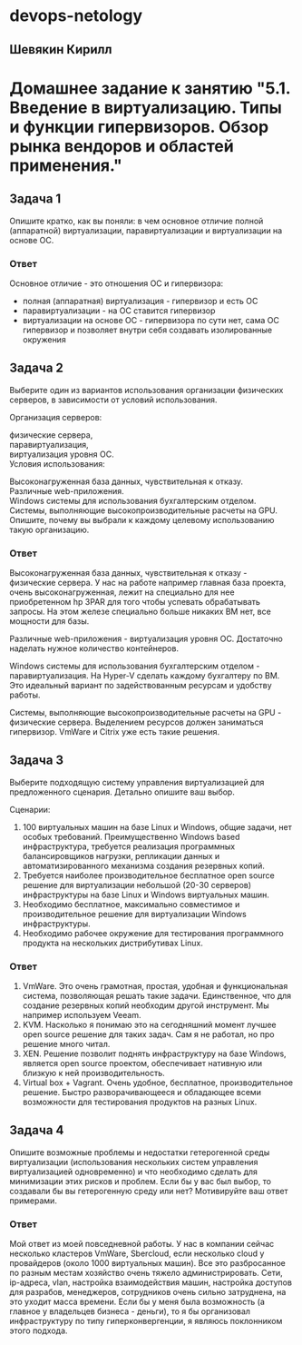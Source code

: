 # devops-netology  
## Шевякин Кирилл  

# Домашнее задание к занятию "5.1. Введение в виртуализацию. Типы и функции гипервизоров. Обзор рынка вендоров и областей применения."


## Задача 1  

Опишите кратко, как вы поняли: в чем основное отличие полной (аппаратной) виртуализации, паравиртуализации и виртуализации на основе ОС.  

### Ответ  
Основное отличие - это отношения ОС и гипервизора:  
- полная (аппаратная) виртуализация - гипервизор и есть ОС  
- паравиртуализации - на ОС ставится гипервизор  
- виртуализации на основе ОС - гипервизора по сути нет, сама ОС гипервизор и позволяет внутри себя создавать изолированные окружения  

## Задача 2  
  
Выберите один из вариантов использования организации физических серверов, в зависимости от условий использования.  

Организация серверов:  

физические сервера,  
паравиртуализация,  
виртуализация уровня ОС.  
Условия использования:  

Высоконагруженная база данных, чувствительная к отказу.  
Различные web-приложения.  
Windows системы для использования бухгалтерским отделом.  
Системы, выполняющие высокопроизводительные расчеты на GPU.  
Опишите, почему вы выбрали к каждому целевому использованию такую организацию.  

### Ответ  
Высоконагруженная база данных, чувствительная к отказу - физические сервера. У нас на работе например главная база проекта, очень высоконагруженная, лежит на специально для нее приобретенном hp 3PAR для того чтобы успевать обрабатывать запросы. На этом железе специально больше никаких ВМ нет, все мощности для базы. 

Различные web-приложения - виртуализация уровня ОС. Достаточно наделать нужное количество контейнеров.  

Windows системы для использования бухгалтерским отделом - паравиртуализация. На Hyper-V сделать каждому бухгалтеру по ВМ. Это идеальный вариант по задействованным ресурсам и удобству работы.  

Системы, выполняющие высокопроизводительные расчеты на GPU - физические сервера. Выделением ресурсов должен заниматься гипервизор. VmWare и Citrix уже есть такие решения.  

## Задача 3  
  
Выберите подходящую систему управления виртуализацией для предложенного сценария. Детально опишите ваш выбор.  

Сценарии:  

1) 100 виртуальных машин на базе Linux и Windows, общие задачи, нет особых требований. Преимущественно Windows based инфраструктура, требуется реализация программных балансировщиков нагрузки, репликации данных и автоматизированного механизма создания резервных копий.  
2) Требуется наиболее производительное бесплатное open source решение для виртуализации небольшой (20-30 серверов) инфраструктуры на базе Linux и Windows виртуальных машин.  
3) Необходимо бесплатное, максимально совместимое и производительное решение для виртуализации Windows инфраструктуры.  
4) Необходимо рабочее окружение для тестирования программного продукта на нескольких дистрибутивах Linux.  

### Ответ

1) VmWare. Это очень грамотная, простая, удобная и функциональная система, позволяющая решать такие задачи. Единственное, что для создание резервных копий необходим другой инструмент. Мы например используем Veeam.  
2) KVM. Насколько я понимаю это на сегодняшний момент лучшее open source решение для таких задач. Сам я не работал, но про решение много читал.  
3) XEN. Решение позволит поднять инфраструктуру на базе Windows, является open source проектом, обеспечивает нативную или близкую к ней производительность.  
4) Virtual box + Vagrant. Очень удобное, бесплатное, производительное решение. Быстро разворачивающееся и обладающее всеми возможности для тестирования продуктов на разных Linux.  

## Задача 4  

Опишите возможные проблемы и недостатки гетерогенной среды виртуализации (использования нескольких систем управления виртуализацией одновременно) и что необходимо сделать для минимизации этих рисков и проблем. Если бы у вас был выбор, то создавали бы вы гетерогенную среду или нет? Мотивируйте ваш ответ примерами.

### Ответ  

Мой ответ из моей повседневной работы. У нас в компании сейчас несколько кластеров VmWare, Sbercloud, если несколько cloud у провайдеров (около 1000 виртуальных машин). Все это разбросанное по разным местам хозяйство очень тяжело администрировать. Сети, ip-адреса, vlan, настройка взаимодействия машин, настройка доступов для разрабов, менеджеров, сотрудников очень сильно затруднена, на это уходит масса времени. Если бы у меня была возможность (а главное у владельцев бизнеса - деньги), то я бы организовал инфраструктуру по типу гиперконвергенции, я являюсь поклонником этого подхода.
